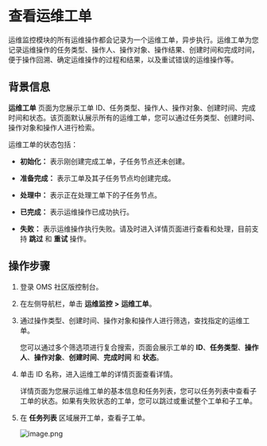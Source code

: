 # 查看运维工单

运维监控模块的所有运维操作都会记录为一个运维工单，异步执行。运维工单为您记录运维操作的任务类型、操作人、操作对象、操作结果、创建时间和完成时间，便于操作回溯、确定运维操作的过程和结果，以及重试错误的运维操作等。

## 背景信息

**运维工单** 页面为您展示工单 ID、任务类型、操作人、操作对象、创建时间、完成时间和状态。该页面默认展示所有的运维工单，您可以通过任务类型、创建时间、操作对象和操作人进行检索。

运维工单的状态包括：

* **初始化：** 表示刚创建完成工单，子任务节点还未创建。

* **准备完成：** 表示工单及其子任务节点均创建完成。

* **处理中：** 表示正在处理工单下的子任务节点。

* **已完成：** 表示运维操作已成功执行。

* **失败：** 表示运维操作执行失败。请及时进入详情页面进行查看和处理，目前支持 **跳过** 和 **重试** 操作。

## 操作步骤

1. 登录 OMS 社区版控制台。

2. 在左侧导航栏，单击 **运维监控** **\>** **运维工单**。

3. 通过操作类型、创建时间、操作对象和操作人进行筛选，查找指定的运维工单。

   您可以通过多个筛选项进行复合搜索，页面会展示工单的 **ID**、**任务类型**、**操作人**、**操作对象**、**创建时间**、**完成时间** 和 **状态**。

4. 单击 ID 名称，进入运维工单的详情页面查看详情。

   详情页面为您展示运维工单的基本信息和任务列表，您可以任务列表中查看子工单的状态。如果有失败状态的工单，您可以跳过或重试整个工单和子工单。

5. 在 **任务列表** 区域展开工单，查看子工单。

   ![image.png](https://help-static-aliyun-doc.aliyuncs.com/assets/img/zh-CN/9754818061/p176513.png "image.png")
